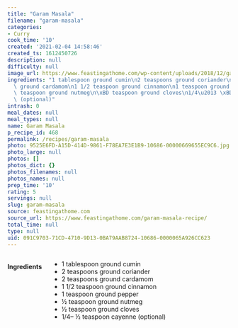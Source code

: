 ```yaml
---
title: "Garam Masala"
filename: "garam-masala"
categories:
- Curry
cook_time: '10'
created: '2021-02-04 14:58:46'
created_ts: 1612450726
description: null
difficulty: null
image_url: https://www.feastingathome.com/wp-content/uploads/2018/12/garam-masala-recipe-100-683x1024.jpg
ingredients: "1 tablespoon ground cumin\n2 teaspoons ground coriander\n2 teaspoons\
  \ ground cardamom\n1 1/2 teaspoon ground cinnamon\n1 teaspoon ground pepper\n\xBD\
  \ teaspoon ground nutmeg\n\xBD teaspoon ground cloves\n1/4\u2013 \xBD teaspoon cayenne\
  \ (optional)"
intrash: 0
meal_dates: null
meal_types: null
name: Garam Masala
p_recipe_id: 468
permalink: /recipes/garam-masala
photo: 9525E6FD-A15D-414D-9861-F78EA7E3E1B9-10686-00000669655EC9C6.jpg
photo_large: null
photos: []
photos_dict: {}
photos_filenames: null
photos_names: null
prep_time: '10'
rating: 5
servings: null
slug: garam-masala
source: feastingathome.com
source_url: https://www.feastingathome.com/garam-masala-recipe/
total_time: null
type: null
uid: 091C9703-71CD-4710-9D13-0BA79AAB8724-10686-0000065A926CC623
---
```

<div class="large-8 medium-7 columns" id="writeup">	</div><!-- #writeup -->
</div><!-- #row-one -->
<div class="row" id="row-two">	<div class="medium-4 small-5 columns"><h4 id="ingredients">Ingredients</h4><div class="box box-ingredients content"><ul>
<li>1 tablespoon ground cumin</li>
<li>2 teaspoons ground coriander</li>
<li>2 teaspoons ground cardamom</li>
<li>1 1/2 teaspoon ground cinnamon</li>
<li>1 teaspoon ground pepper</li>
<li>½ teaspoon ground nutmeg</li>
<li>½ teaspoon ground cloves</li>
<li>1/4– ½ teaspoon cayenne (optional)</li>
</ul>
</div>	</div>	<div class="medium-6 small-7 columns">	</div>	<div class="medium-2 columns" id="photo-sidebar">
